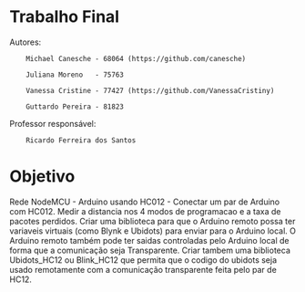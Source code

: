 # Trabalho Final 
    
Autores: 

        Michael Canesche - 68064 (https://github.com/canesche)
         
        Juliana Moreno   - 75763
         
        Vanessa Cristine - 77427 (https://github.com/VanessaCristiny)
         
        Guttardo Pereira - 81823

Professor responsável: 
         
        Ricardo Ferreira dos Santos

# Objetivo

Rede NodeMCU - Arduino usando HC012 - Conectar um par de Arduino com HC012. Medir a distancia nos 4 modos de programacao e a taxa de pacotes perdidos. Criar uma biblioteca para que o Arduino remoto possa ter variaveis virtuais (como Blynk e Ubidots) para enviar para o Arduino local. O Arduino remoto também pode ter saidas controladas pelo Arduino local de forma que a comunicação seja Transparente. Criar tambem uma biblioteca Ubidots_HC12 ou Blink_HC12 que permita que o codigo do ubidots seja usado remotamente com a comunicação transparente feita pelo par de HC12.
